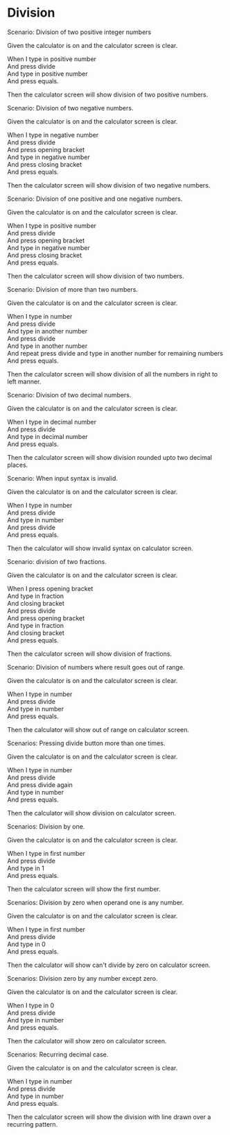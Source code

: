 # Division

Scenario: Division of two positive integer numbers
  
  Given the calculator is on and the calculator screen is clear.

  When I type in positive number\
        And press divide\
        And type in positive number\
        And press equals.
  
  Then the calculator screen will show division of two positive numbers.

Scenario: Division of two negative numbers.
  
  Given the calculator is on and the calculator screen is clear.

  When I type in negative number\
        And press divide\
        And press opening bracket\
        And type in negative number\
        And press closing bracket\
        And press equals.
  
  Then the calculator screen will show division of two negative numbers.
  
Scenario: Division of one positive and one negative numbers.
  
  Given the calculator is on and the calculator screen is clear.

  When I type in positive number\
        And press divide\
        And press opening bracket\
        And type in negative number\
        And press closing bracket\
        And press equals.
  
  Then the calculator screen will show division of two numbers.
  
Scenario: Division of more than two numbers.
  
  Given the calculator is on and the calculator screen is clear.

  When I type in number\
        And press divide\
        And type in another number\
        And press divide\
        And type in another number\
        And repeat press divide and type in another number for remaining numbers\
        And press equals.
  
  Then the calculator screen will show division of all the numbers in right to left manner.

Scenario: Division of two decimal numbers.
  
  Given the calculator is on and the calculator screen is clear.

  When I type in decimal number\
        And press divide\
        And type in decimal number\
        And press equals.
  
  Then the calculator screen will show division rounded upto two decimal places.
  
Scenario: When input syntax is invalid.
  
  Given the calculator is on and the calculator screen is clear.

  When I type in number\
        And press divide\
        And type in number\
        And press divide\
        And press equals.
  
  Then the calculator will show invalid syntax on calculator screen.

Scenario: division of two fractions.
  
  Given the calculator is on and the calculator screen is clear.

  When I press opening bracket\
        And type in fraction\
        And closing bracket\
        And press divide\
        And press opening bracket\
        And type in fraction\
        And closing bracket\
        And press equals.
  
  Then the calculator screen will show division of fractions.
  
Scenario: Division of numbers where result goes out of range.

  Given the calculator is on and the calculator screen is clear.

  When I type in number\
        And press divide\
        And type in number\
        And press equals.

  Then the calculator will show out of range on calculator screen.

Scenarios: Pressing divide button more than one times.

  Given the calculator is on and the calculator screen is clear.

  When I type in number\
        And press divide\
        And press divide again\
        And type in number\
        And press equals.

  Then the calculator will show division on calculator screen.
  
Scenarios: Division by one.

  Given the calculator is on and the calculator screen is clear.

  When I type in first number\
        And press divide\
        And type in 1\
        And press equals.

  Then the calculator screen will show the first number.
  
Scenarios: Division by zero when operand one is any number.

  Given the calculator is on and the calculator screen is clear.

  When I type in first number\
        And press divide\
        And type in 0\
        And press equals.

  Then the calculator will show can't divide by zero on calculator screen.
  
Scenarios: Division zero by any number except zero.

  Given the calculator is on and the calculator screen is clear.

  When I type in 0\
        And press divide\
        And type in number\
        And press equals.

  Then the calculator will show zero on calculator screen.
  
Scenarios: Recurring decimal case.

  Given the calculator is on and the calculator screen is clear.

  When I type in number\
        And press divide\
        And type in number \
        And press equals.

  Then the calculator screen will show the division with line drawn over a recurring pattern.
